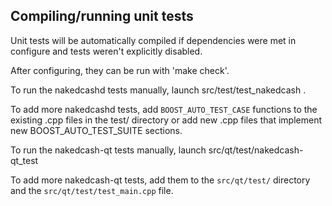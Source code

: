 Compiling/running unit tests
------------------------------------

Unit tests will be automatically compiled if dependencies were met in configure
and tests weren't explicitly disabled.

After configuring, they can be run with 'make check'.

To run the nakedcashd tests manually, launch src/test/test_nakedcash .

To add more nakedcashd tests, add `BOOST_AUTO_TEST_CASE` functions to the existing
.cpp files in the test/ directory or add new .cpp files that
implement new BOOST_AUTO_TEST_SUITE sections.

To run the nakedcash-qt tests manually, launch src/qt/test/nakedcash-qt_test

To add more nakedcash-qt tests, add them to the `src/qt/test/` directory and
the `src/qt/test/test_main.cpp` file.
